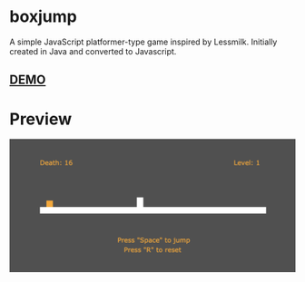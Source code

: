 # boxjump
A simple JavaScript platformer-type game inspired by Lessmilk. Initially created in Java and converted to Javascript.

## [DEMO](http://www.andasan.xyz/)

# Preview
![alt text](https://raw.githubusercontent.com/andasan/boxjump/master/assets/img/ss1.png "BoxJump")




